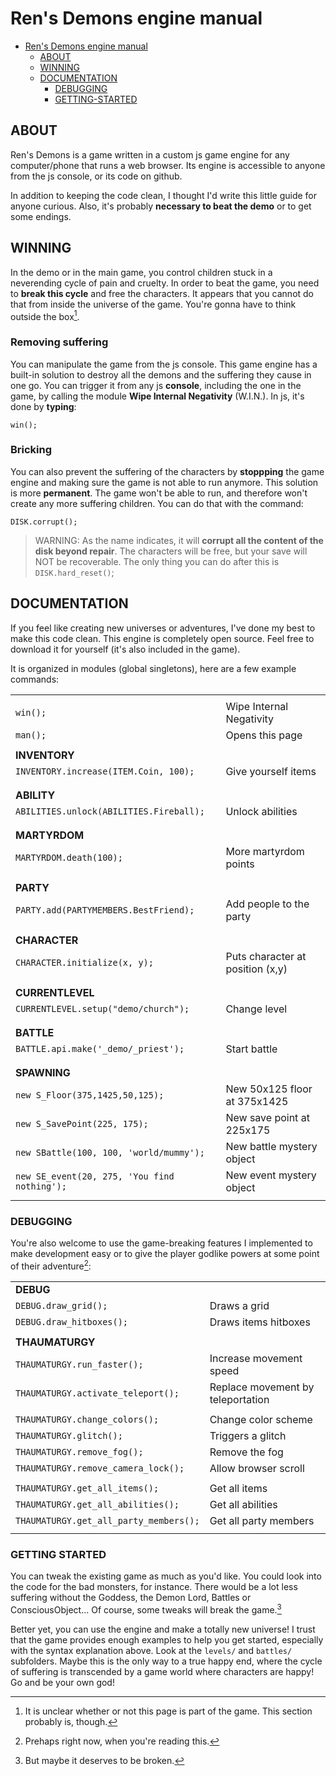 # Ren's Demons engine manual

- [Ren's Demons engine manual](#ren-s-demons-engine-manual)
  * [ABOUT](#ABOUT)
  * [WINNING](#WINNING)
  * [DOCUMENTATION](#DOCUMENTATION)
    * [DEBUGGING](#DEBUGGING)
    * [GETTING-STARTED](#GETTING-STARTED)

## ABOUT

Ren's Demons is a game written in a custom js game engine for any computer/phone that runs a web browser. Its engine is accessible to anyone from the js console, or its code on github.

In addition to keeping the code clean, I thought I'd write this little guide for anyone curious. Also, it's probably **necessary to beat the demo** or to get some endings.

## WINNING

In the demo or in the main game, you control children stuck in a neverending cycle of pain and cruelty. In order to beat the game, you need to **break this cycle** and free the characters. It appears that you cannot do that from inside the universe of the game. You're gonna have to think outside the box[^1].

### Removing suffering

You can manipulate the game from the js console. This game engine has a built-in solution to destroy all the demons and the suffering they cause in one go. You can trigger it from any js **console**, including the one in the game, by calling the module **Wipe Internal Negativity** (W.I.N.). In js, it's done by **typing**:

`win();`

### Bricking

You can also prevent the suffering of the characters by **stoppping** the game engine and making sure the game is not able to run anymore. This solution is more **permanent**. The game won't be able to run, and therefore won't create any more suffering children. You can do that with the command:

`DISK.corrupt();`

> WARNING: As the name indicates, it will **corrupt all the content of the disk beyond repair**. The characters will be free, but your save will NOT be recoverable. The only thing you can do after this is `DISK.hard_reset()`;

## DOCUMENTATION

If you feel like creating new universes or adventures, I've done my best to make this code clean. This engine is completely open source. Feel free to download it for yourself (it's also included in the game).

It is organized in modules (global singletons), here are a few example commands:

|                                               |                                   |
|-----------------------------------------------|-----------------------------------|
|                                               |                                   |
| `win();`                                      | Wipe Internal Negativity          |
| `man();`                                      | Opens this page                   |
|                                               |                                   |
| **INVENTORY**                                 |                                   |
| `INVENTORY.increase(ITEM.Coin, 100);`         | Give yourself items               |
|                                               |                                   |
|                                               |                                   |
| **ABILITY**                                   |                                   |
| `ABILITIES.unlock(ABILITIES.Fireball);`       | Unlock abilities                  |
|                                               |                                   |
|                                               |                                   |
| **MARTYRDOM**                                 |                                   |
| `MARTYRDOM.death(100);`                       | More martyrdom points             |
|                                               |                                   |
|                                               |                                   |
| **PARTY**                                     |                                   |
| `PARTY.add(PARTYMEMBERS.BestFriend);`         | Add people to the party           |
|                                               |                                   |
|                                               |                                   |
| **CHARACTER**                                 |                                   |
| `CHARACTER.initialize(x, y);`                 | Puts character at position (x,y)  |
|                                               |                                   |
|                                               |                                   |
| **CURRENTLEVEL**                              |                                   |
| `CURRENTLEVEL.setup("demo/church");`          | Change level                      |
|                                               |                                   |
|                                               |                                   |
| **BATTLE**                                    |                                   |
| `BATTLE.api.make('_demo/_priest');`           | Start battle                      |
|                                               |                                   |
|                                               |                                   |
| **SPAWNING**                                  |                                   |
| `new S_Floor(375,1425,50,125);`               | New 50x125 floor at 375x1425      |
| `new S_SavePoint(225, 175);`                  | New save point at 225x175         |
| `new SBattle(100, 100, 'world/mummy');`       | New battle mystery object         |
| `new SE_event(20, 275, 'You find nothing');`  | New event mystery object          |
|                                               |                                   |

### DEBUGGING

You're also welcome to use the game-breaking features I implemented to make development easy or to give the player godlike powers at some point of their adventure[^2]:

|                                               |                                   |
|-----------------------------------------------|-----------------------------------|
| **DEBUG**                                     |                                   |
| `DEBUG.draw_grid();`                          | Draws a grid                      |
| `DEBUG.draw_hitboxes();`                      | Draws items hitboxes              |
|                                               |                                   |
| **THAUMATURGY**                               |                                   |
| `THAUMATURGY.run_faster();`                   | Increase movement speed           |
| `THAUMATURGY.activate_teleport();`            | Replace movement by teleportation |
|                                               |                                   |
| `THAUMATURGY.change_colors();`                | Change color scheme               |
| `THAUMATURGY.glitch();`                       | Triggers a glitch                 |
| `THAUMATURGY.remove_fog();`                   | Remove the fog                    |
| `THAUMATURGY.remove_camera_lock();`           | Allow browser scroll              |
|                                               |                                   |
| `THAUMATURGY.get_all_items();`                | Get all items                     |
| `THAUMATURGY.get_all_abilities();`            | Get all abilities                 |
| `THAUMATURGY.get_all_party_members();`        | Get all party members             |
|                                               |                                   |


### GETTING STARTED

You can tweak the existing game as much as you'd like. You could look into the code for the bad monsters, for instance. There would be a lot less suffering without the Goddess, the Demon Lord, Battles or ConsciousObject... Of course, some tweaks will break the game.[^3]

Better yet, you can use the engine and make a totally new universe! I trust that the game provides enough examples to help you get started, especially with the syntax explanation above. Look at the `levels/` and `battles/` subfolders. Maybe this is the only way to a true happy end, where the cycle of suffering is transcended by a game world where characters are happy! Go and be your own god!


[^1]: It is unclear whether or not this page is part of the game. This section probably is, though.
[^2]: Prehaps right now, when you're reading this.
[^3]: But maybe it deserves to be broken.
